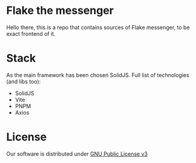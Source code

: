 # Flake the messenger
Hello there, this is a repo that contains sources of Flake messenger, to be exact frontend of it.

# Stack
As the main framework has been chosen SolidJS.
Full list of technologies (and libs too):
  - SolidJS
  - Vite
  - PNPM
  - Axios

# License
Our software is distributed under [GNU Public License v3](LICENSE)
